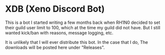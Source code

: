 # XDB (Xeno Discord Bot)

This is a bot I started writing a few months back when RH1N0 decided to set their guild user limit to 100, which at the time my guild did not have. But I still wanted kick/ban with reasons, message logging, etc.

It is unlikely that I will ever distribute this bot. In the case that I do, The downloads will be posted here under "Releases".
